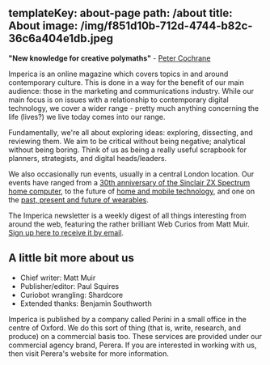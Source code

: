 templateKey: about-page
path: /about
title: About
image: /img/f851d10b-712d-4744-b82c-36c6a404e1db.jpeg
---
**"New knowledge for creative polymaths"** - [Peter Cochrane](https://www.imperica.com/en/peter-cochrane-ambient-intelligence)

Imperica is an online magazine which covers topics in and around contemporary culture. This is done in a way for the benefit of our main audience: those in the marketing and communications industry. While our main focus is on issues with a relationship to contemporary digital technology, we cover a wider range - pretty much anything concerning the life (lives?) we live today comes into our range.

Fundamentally, we're all about exploring ideas: exploring, dissecting, and reviewing them. We aim to be critical without being negative; analytical without being boring. Think of us as being a really useful scrapbook for planners, strategists, and digital heads/leaders.

We also occasionally run events, usually in a central London location. Our events have ranged from a [30th anniversary of the Sinclair ZX Spectrum home computer](https://www.imperica.com/en/horizons-the-sinclair-zx-spectrum-at-30), to the future of [home and mobile technology,](https://www.imperica.com/en/mirror-mirror) and one on the [past, present and future of wearables](https://www.imperica.com/en/wearable-horizons).

The Imperica newsletter is a weekly digest of all things interesting from around the web, featuring the rather brilliant Web Curios from Matt Muir. [Sign up here to receive it by email](https://www.imperica.com/en/newsletter). 

## A little bit more about us

* Chief writer: Matt Muir
* Publisher/editor: Paul Squires
* Curiobot wrangling: Shardcore
* Extended thanks: Benjamin Southworth

Imperica is published by a company called Perini in a small office in the centre of Oxford. We do this sort of thing (that is, write, research, and produce) on a commercial basis too. These services are provided under our commercial agency brand, Perera. If you are interested in working with us, then visit Perera's website for more information.
